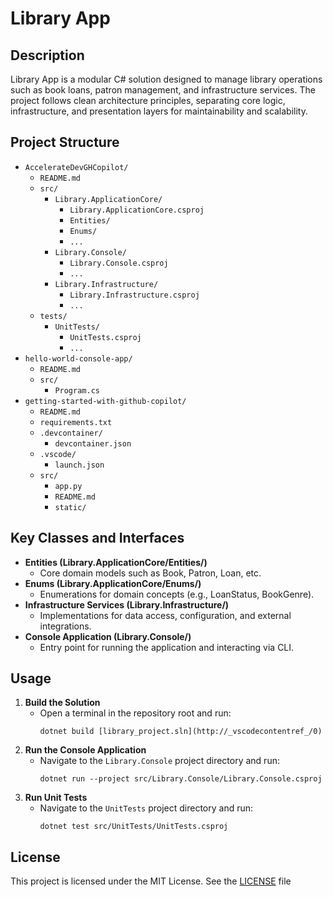 # Library App

## Description

Library App is a modular C# solution designed to manage library operations such as book loans, patron management, and infrastructure services. The project follows clean architecture principles, separating core logic, infrastructure, and presentation layers for maintainability and scalability.

## Project Structure

- `AccelerateDevGHCopilot/`
  - `README.md`
  - `src/`
    - `Library.ApplicationCore/`
      - `Library.ApplicationCore.csproj`
      - `Entities/`
      - `Enums/`
      - `...`
    - `Library.Console/`
      - `Library.Console.csproj`
      - `...`
    - `Library.Infrastructure/`
      - `Library.Infrastructure.csproj`
      - `...`
  - `tests/`
    - `UnitTests/`
      - `UnitTests.csproj`
      - `...`
- `hello-world-console-app/`
  - `README.md`
  - `src/`
    - `Program.cs`
- `getting-started-with-github-copilot/`
  - `README.md`
  - `requirements.txt`
  - `.devcontainer/`
    - `devcontainer.json`
  - `.vscode/`
    - `launch.json`
  - `src/`
    - `app.py`
    - `README.md`
    - `static/`

## Key Classes and Interfaces

- **Entities (Library.ApplicationCore/Entities/)**
  - Core domain models such as Book, Patron, Loan, etc.
- **Enums (Library.ApplicationCore/Enums/)**
  - Enumerations for domain concepts (e.g., LoanStatus, BookGenre).
- **Infrastructure Services (Library.Infrastructure/)**
  - Implementations for data access, configuration, and external integrations.
- **Console Application (Library.Console/)**
  - Entry point for running the application and interacting via CLI.

## Usage

1. **Build the Solution**
   - Open a terminal in the repository root and run:
     ```
     dotnet build [library_project.sln](http://_vscodecontentref_/0)
     ```
2. **Run the Console Application**
   - Navigate to the `Library.Console` project directory and run:
     ```
     dotnet run --project src/Library.Console/Library.Console.csproj
     ```
3. **Run Unit Tests**
   - Navigate to the `UnitTests` project directory and run:
     ```
     dotnet test src/UnitTests/UnitTests.csproj
     ```

## License

This project is licensed under the MIT License. See the [LICENSE](getting-started-with-github-copilot/LICENSE) file
